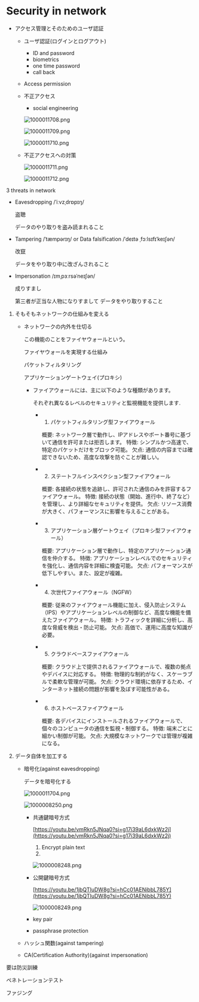 # Security in network

- アクセス管理とそのためのユーザ認証
    - ユーザ認証(ログインとログアウト)
        - ID and password
        - biometrics
        - one time password
        - call back
    - Access permission
    - 不正アクセス
        - social engineering
        
        ![1000011708.png](Security%20in%20network%20106496eb7c90808c8adbd066fb9eeb77/1000011708.png)
        
        ![1000011709.png](Security%20in%20network%20106496eb7c90808c8adbd066fb9eeb77/1000011709.png)
        
        ![1000011710.png](Security%20in%20network%20106496eb7c90808c8adbd066fb9eeb77/1000011710.png)
        
    - 不正アクセスへの対策
        
        ![1000011711.png](Security%20in%20network%20106496eb7c90808c8adbd066fb9eeb77/1000011711.png)
        
        ![1000011712.png](Security%20in%20network%20106496eb7c90808c8adbd066fb9eeb77/1000011712.png)
        

3 threats in network

- Eavesdropping /ˈiːvzˌdrɒpɪŋ/
    
    盗聴
    
    データのやり取りを盗み読まれること
    
- Tampering /ˈtæmpərɪŋ/ or Data falsification /ˈdeɪtə ˌfɔːlsɪfɪˈkeɪʃən/
    
    改竄
    
    データをやり取り中に改ざんされること
    
- Impersonation /ɪmˌpɜːrsəˈneɪʃən/
    
    成りすまし
    
    第三者が正当な人物になりすまして データをやり取りすること
    
1. そもそもネットワークの仕組みを変える
    - ネットワークの内外を仕切る
        
        この機能のことをファイヤウォールという。
        
        ファイヤウォールを実現する仕組み
        
        パケットフィルタリング
        
        アプリケーションゲートウェイ(プロキシ)
        
        - ファイアウォールには、主に以下のような種類があります。
            
            それぞれ異なるレベルのセキュリティと監視機能を提供します.
            
            - 1. パケットフィルタリング型ファイアウォール
                
                概要: ネットワーク層で動作し、IPアドレスやポート番号に基づいて通信を許可または拒否します。
                特徴: シンプルかつ高速で、特定のパケットだけをブロック可能。
                欠点: 通信の内容までは確認できないため、高度な攻撃を防ぐことが難しい。
                
            - 2. ステートフルインスペクション型ファイアウォール
                
                概要: 各接続の状態を追跡し、許可された通信のみを許容するファイアウォール。
                特徴: 接続の状態（開始、進行中、終了など）を管理し、より詳細なセキュリティを提供。
                欠点: リソース消費が大きく、パフォーマンスに影響を与えることがある。
                
            - 3. アプリケーション層ゲートウェイ（プロキシ型ファイアウォール）
                
                概要: アプリケーション層で動作し、特定のアプリケーション通信を仲介する。
                特徴: アプリケーションレベルでのセキュリティを強化し、通信内容を詳細に検査可能。
                欠点: パフォーマンスが低下しやすい。また、設定が複雑。
                
            - 4. 次世代ファイアウォール（NGFW）
                
                概要: 従来のファイアウォール機能に加え、侵入防止システム（IPS）やアプリケーションレベルの制御など、高度な機能を備えたファイアウォール。
                特徴: トラフィックを詳細に分析し、高度な脅威を検出・防止可能。
                欠点: 高価で、運用に高度な知識が必要。
                
            - 5. クラウドベースファイアウォール
                
                概要: クラウド上で提供されるファイアウォールで、複数の拠点やデバイスに対応する。
                特徴: 物理的な制約がなく、スケーラブルで柔軟な管理が可能。
                欠点: クラウド環境に依存するため、インターネット接続の問題が影響を及ぼす可能性がある。
                
            - 6. ホストベースファイアウォール
                
                概要: 各デバイスにインストールされるファイアウォールで、個々のコンピュータの通信を監視・制御する。
                特徴: 端末ごとに細かい制御が可能。
                欠点: 大規模なネットワークでは管理が複雑になる。
                
2. データ自体を加工する
    - 暗号化(against eavesdropping)
        
        データを暗号化する
        
        ![1000011704.png](Security%20in%20network%20106496eb7c90808c8adbd066fb9eeb77/1000011704.png)
        
        ![1000008250.png](Security%20in%20network%20106496eb7c90808c8adbd066fb9eeb77/1000008250.png)
        
        - 共通鍵暗号方式
            
            [https://youtu.be/vmRkn5JNqa0?si=g17i39aL6dxkWz2j](https://youtu.be/vmRkn5JNqa0?si=g17i39aL6dxkWz2j)
            
            1. Encrypt plain text
            2. 
            
            ![1000008248.png](Security%20in%20network%20106496eb7c90808c8adbd066fb9eeb77/1000008248.png)
            
        - 公開鍵暗号方式
            
            [https://youtu.be/1jbQTIuDW8g?si=hCc01AENibbL785Y](https://youtu.be/1jbQTIuDW8g?si=hCc01AENibbL785Y)
            
            ![1000008249.png](Security%20in%20network%20106496eb7c90808c8adbd066fb9eeb77/1000008249.png)
            
        - key pair
        - passphrase protection
    - ハッシュ関数(against tampering)
    - CA(Certification Authority)(against impersonation)

要は防災訓練

ペネトレーションテスト

ファジング